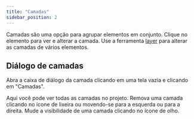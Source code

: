 ```yaml
---
title: "Camadas"
sidebar_position: 2
---
```


Camadas são uma opção para agrupar elementos em conjunto. Clique no elemento para ver e alterar a camada. Use a ferramenta [layer](tools/layer.md) para alterar as camadas de vários elementos.

## Diálogo de camadas

Abra a caixa de diálogo da camada clicando em uma tela vazia e clicando em "Camadas".

Aqui você pode ver todas as camadas no projeto. Remova uma camada clicando no ícone de lixeira ou movendo-se para a esquerda ou para a direita. Mude a visibilidade de uma camada clicando no ícone de olho.
